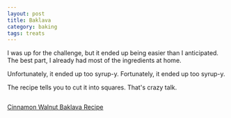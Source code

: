 ```yaml
---
layout: post
title: Baklava
category: baking
tags: treats
---
```

I was up for the challenge, but it ended up being easier than I anticipated. The best part, I already had most of the ingredients at home.

Unfortunately, it ended up too syrup-y. Fortunately, it ended up too syrup-y.

The recipe tells you to cut it into squares. That's crazy talk.

<img src="http://distilleryimage8.ak.instagram.com/b08611a4f8b311e2a12822000a9f18f6_7.jpg" alt="" class="img-center">

[Cinnamon Walnut Baklava Recipe](http://www.marthastewart.com/313616/cinnamon-walnut-baklava)